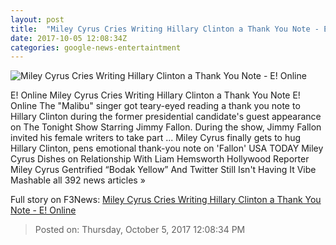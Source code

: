 ```yaml
---
layout: post
title:  "Miley Cyrus Cries Writing Hillary Clinton a Thank You Note - E! Online"
date: 2017-10-05 12:08:34Z
categories: google-news-entertaintment
---
```


![Miley Cyrus Cries Writing Hillary Clinton a Thank You Note - E! Online](http://akns-images.eonline.com/eol_images/Entire_Site/201795/rs_600x600-171005045810-600.-HILLARY-CLINTON-MILEY-CYRUS-EMD-100517.jpg?downsize=450:*&crop=450:350;left,top)

E! Online Miley Cyrus Cries Writing Hillary Clinton a Thank You Note E! Online The "Malibu" singer got teary-eyed reading a thank you note to Hillary Clinton during the former presidential candidate's guest appearance on The Tonight Show Starring Jimmy Fallon. During the show, Jimmy Fallon invited his female writers to take part ... Miley Cyrus finally gets to hug Hillary Clinton, pens emotional thank-you note on 'Fallon' USA TODAY Miley Cyrus Dishes on Relationship With Liam Hemsworth Hollywood Reporter Miley Cyrus Gentrified “Bodak Yellow” And Twitter Still Isn't Having It Vibe Mashable all 392 news articles »


Full story on F3News: [Miley Cyrus Cries Writing Hillary Clinton a Thank You Note - E! Online](http://www.f3nws.com/n/uy3ceG)

> Posted on: Thursday, October 5, 2017 12:08:34 PM
